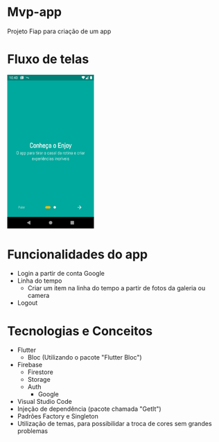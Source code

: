 # Mvp-app
Projeto Fiap para criação de um app

# Fluxo de telas
<img src="/assets/preview/01.png" width="200px">

# Funcionalidades do app
- Login a partir de conta Google
- Linha do tempo
    - Criar um item na linha do tempo a partir de fotos da galeria ou camera
- Logout

# Tecnologias e Conceitos
- Flutter
    - Bloc (Utilizando o pacote "Flutter Bloc")
- Firebase
    - Firestore
    - Storage
    - Auth
        - Google
- Visual Studio Code
- Injeção de dependência (pacote chamada "GetIt")
- Padrões Factory e Singleton
- Utilização de temas, para possibilidar a troca de cores sem grandes problemas
